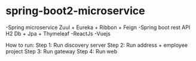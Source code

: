 # spring-boot2-microservice

-Spring microservice 
  Zuul + Eureka + Ribbon + Feign
-Spring boot rest API
  H2 Db + Jpa + Thymeleaf
-ReactJs
-Vuejs


How to run:
Step 1: Run discovery server
Step 2: Run address + employee project
Step 3: Run gateway
Step 4: Run web
